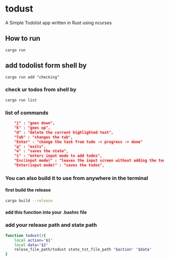 # todust
A Simple Todolist app written in Rust using ncurses

## How to run
```shell
cargo run
```

## add todolist form shell by
```shell
cargo run add "checking"
```

### check ur todos from shell by
```
cargo run list
```

### list of commands
```json
    "j" : "goes down",
    "k" : "goes up",
    "d" : "delete the current highlighted text",
    "Tab" : "changes the tab",
    "Enter" : "change the task from todo -> progress -> done"
    "q" : "exits",
    "e" : "saves the state",
    "i" : "enters input mode to add todos",
    "Esc(input mode)" : "leaves the input screen without adding the todo",
    "Enter(input mode)" : "saves the todos",

```

### You can also build it to use from anywhere in the terminal
#### first build the release
```bash
cargo build --release
```

#### add this function into your .bashrc file
### add your release path and state path
```bash
function todust(){
    local action="$1"
    local data="$2"
    relese_file_path/todust state_txt_file_path "$action" "$data"
}
```
